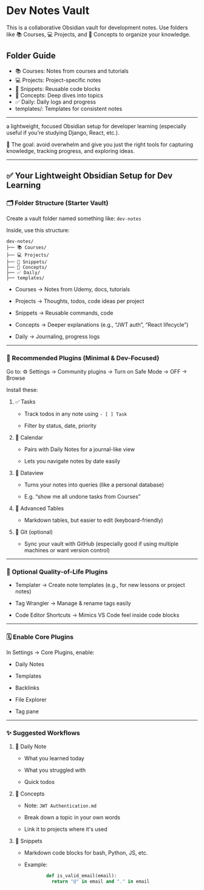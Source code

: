 # Dev Notes Vault

This is a collaborative Obsidian vault for development notes.
Use folders like 📚 Courses, 💻 Projects, and 🧠 Concepts to organize your knowledge.

## Folder Guide
- 📚 Courses: Notes from courses and tutorials
- 💻 Projects: Project-specific notes
- 🧪 Snippets: Reusable code blocks
- 🧠 Concepts: Deep dives into topics
- ✅ Daily: Daily logs and progress
- templates/: Templates for consistent notes

---
a lightweight, focused Obsidian setup for developer learning (especially useful if you're studying Django, React, etc.).

🧠 The goal: avoid overwhelm and give you just the right tools for capturing knowledge, tracking progress, and exploring ideas.

---

## ✅ Your Lightweight Obsidian Setup for Dev Learning

### 🗂️ Folder Structure (Starter Vault)

Create a vault folder named something like: `dev-notes`

Inside, use this structure:

```
dev-notes/
├── 📚 Courses/
├── 💻 Projects/
├── 🧪 Snippets/
├── 🧠 Concepts/
├── ✅ Daily/
├── templates/
```

- Courses → Notes from Udemy, docs, tutorials
    
- Projects → Thoughts, todos, code ideas per project
    
- Snippets → Reusable commands, code
    
- Concepts → Deeper explanations (e.g., “JWT auth”, “React lifecycle”)
    
- Daily → Journaling, progress logs

---
### 🔌 Recommended Plugins (Minimal & Dev-Focused)

Go to: ⚙️ Settings → Community plugins → Turn on Safe Mode → OFF → Browse

Install these:

1. ✅ Tasks
    
    - Track todos in any note using `- [ ] Task`
        
    - Filter by status, date, priority
    
2. 📅 Calendar
    
    - Pairs with Daily Notes for a journal-like view
        
    - Lets you navigate notes by date easily
    
3. 🧠 Dataview
    
    - Turns your notes into queries (like a personal database)
        
    - E.g. “show me all undone tasks from Courses”
    
4. 📝 Advanced Tables
    
    - Markdown tables, but easier to edit (keyboard-friendly)
    
5. 🔁 Git (optional)
    
    - Sync your vault with GitHub (especially good if using multiple machines or want version control)


---

### 🧩 Optional Quality-of-Life Plugins

- Templater → Create note templates (e.g., for new lessons or project notes)
    
- Tag Wrangler → Manage & rename tags easily
    
- Code Editor Shortcuts → Mimics VS Code feel inside code blocks
    

---

### 🗓️ Enable Core Plugins

In Settings → Core Plugins, enable:

- Daily Notes
    
- Templates
    
- Backlinks
    
- File Explorer
    
- Tag pane


---

### ✨ Suggested Workflows

1. 📓 Daily Note
    
    - What you learned today
        
    - What you struggled with
        
    - Quick todos
    
2. 🧠 Concepts
    
    - Note: `JWT Authentication.md`
        
    - Break down a topic in your own words
        
    - Link it to projects where it's used
    
3. 🔁 Snippets
    
    - Markdown code blocks for bash, Python, JS, etc.
        
    - Example:


      ```python
		      def is_valid_email(email):
			    return "@" in email and "." in email

		```